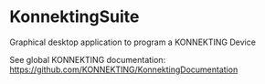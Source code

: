 # KonnektingSuite
Graphical desktop application to program a KONNEKTING Device

See global KONNEKTING documentation: https://github.com/KONNEKTING/KonnektingDocumentation
